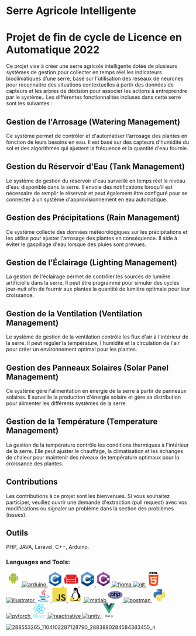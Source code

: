 # Serre Agricole Intelligente
# Projet de fin de cycle de Licence en Automatique 2022
Ce projet vise à créer une serre agricole intelligente dotée de plusieurs systèmes de gestion pour collecter en temps réel les indicateurs bioclimatiques d’une serre, basé sur l'utilisation des
réseaux de neurones pour reconnaitre des situations contextuelles à partir des données de capteurs et les arbres de décision pour associer
les actions à entreprendre par le système.. Les différentes fonctionnalités incluses dans cette serre sont les suivantes :

## Gestion de l'Arrosage (Watering Management)
Ce système permet de contrôler et d'automatiser l'arrosage des plantes en fonction de leurs besoins en eau. Il est basé sur des capteurs d'humidité du sol et des algorithmes qui ajustent la fréquence et la quantité d'eau fournie.

## Gestion du Réservoir d'Eau (Tank Management)
Le système de gestion du réservoir d'eau surveille en temps réel le niveau d'eau disponible dans la serre. Il envoie des notifications lorsqu'il est nécessaire de remplir le réservoir et peut également être configuré pour se connecter à un système d'approvisionnement en eau automatique.

## Gestion des Précipitations (Rain Management)
Ce système collecte des données météorologiques sur les précipitations et les utilise pour ajuster l'arrosage des plantes en conséquence. Il aide à éviter le gaspillage d'eau lorsque des pluies sont prévues.

## Gestion de l'Éclairage (Lighting Management)
La gestion de l'éclairage permet de contrôler les sources de lumière artificielle dans la serre. Il peut être programmé pour simuler des cycles jour-nuit afin de fournir aux plantes la quantité de lumière optimale pour leur croissance.

## Gestion de la Ventilation (Ventilation Management)
Le système de gestion de la ventilation contrôle les flux d'air à l'intérieur de la serre. Il peut réguler la température, l'humidité et la circulation de l'air pour créer un environnement optimal pour les plantes.

## Gestion des Panneaux Solaires (Solar Panel Management)
Ce système gère l'alimentation en énergie de la serre à partir de panneaux solaires. Il surveille la production d'énergie solaire et gère sa distribution pour alimenter les différents systèmes de la serre.

## Gestion de la Température (Temperature Management)
La gestion de la température contrôle les conditions thermiques à l'intérieur de la serre. Elle peut ajuster le chauffage, la climatisation et les échanges de chaleur pour maintenir des niveaux de température optimaux pour la croissance des plantes.

## Contributions
Les contributions à ce projet sont les bienvenues. Si vous souhaitez participer, veuillez ouvrir une demande d'extraction (pull request) avec vos modifications ou signaler un problème dans la section des problèmes (issues).

## Outils 
PHP, JAVA, Laravel, C++, Arduino.

  

<h3 align="left">Languages and Tools:</h3>
<p align="left"> <a href="https://developer.android.com" target="_blank" rel="noreferrer"> <img src="https://raw.githubusercontent.com/devicons/devicon/master/icons/android/android-original-wordmark.svg" alt="android" width="40" height="40"/> </a> <a href="https://www.arduino.cc/" target="_blank" rel="noreferrer"> <img src="https://cdn.worldvectorlogo.com/logos/arduino-1.svg" alt="arduino" width="40" height="40"/> </a> <a href="https://www.cprogramming.com/" target="_blank" rel="noreferrer"> <img src="https://raw.githubusercontent.com/devicons/devicon/master/icons/c/c-original.svg" alt="c" width="40" height="40"/> </a> <a href="https://couchdb.apache.org/" target="_blank" rel="noreferrer"> <img src="https://raw.githubusercontent.com/devicons/devicon/0d6c64dbbf311879f7d563bfc3ccf559f9ed111c/icons/couchdb/couchdb-original.svg" alt="couchdb" width="40" height="40"/> </a> <a href="https://www.w3schools.com/cpp/" target="_blank" rel="noreferrer"> <img src="https://raw.githubusercontent.com/devicons/devicon/master/icons/cplusplus/cplusplus-original.svg" alt="cplusplus" width="40" height="40"/> </a> <a href="https://www.w3schools.com/cs/" target="_blank" rel="noreferrer"> <img src="https://raw.githubusercontent.com/devicons/devicon/master/icons/csharp/csharp-original.svg" alt="csharp" width="40" height="40"/> </a> <a href="https://www.figma.com/" target="_blank" rel="noreferrer"> <img src="https://www.vectorlogo.zone/logos/figma/figma-icon.svg" alt="figma" width="40" height="40"/> </a> <a href="https://git-scm.com/" target="_blank" rel="noreferrer"> <img src="https://www.vectorlogo.zone/logos/git-scm/git-scm-icon.svg" alt="git" width="40" height="40"/> </a> <a href="https://www.w3.org/html/" target="_blank" rel="noreferrer"> <img src="https://raw.githubusercontent.com/devicons/devicon/master/icons/html5/html5-original-wordmark.svg" alt="html5" width="40" height="40"/> </a> <a href="https://www.adobe.com/in/products/illustrator.html" target="_blank" rel="noreferrer"> <img src="https://www.vectorlogo.zone/logos/adobe_illustrator/adobe_illustrator-icon.svg" alt="illustrator" width="40" height="40"/> </a> <a href="https://www.java.com" target="_blank" rel="noreferrer"> <img src="https://raw.githubusercontent.com/devicons/devicon/master/icons/java/java-original.svg" alt="java" width="40" height="40"/> </a> <a href="https://developer.mozilla.org/en-US/docs/Web/JavaScript" target="_blank" rel="noreferrer"> <img src="https://raw.githubusercontent.com/devicons/devicon/master/icons/javascript/javascript-original.svg" alt="javascript" width="40" height="40"/> </a> <a href="https://www.linux.org/" target="_blank" rel="noreferrer"> <img src="https://raw.githubusercontent.com/devicons/devicon/master/icons/linux/linux-original.svg" alt="linux" width="40" height="40"/> </a> <a href="https://www.mathworks.com/" target="_blank" rel="noreferrer"> <img src="https://upload.wikimedia.org/wikipedia/commons/2/21/Matlab_Logo.png" alt="matlab" width="40" height="40"/> </a> <a href="https://www.php.net" target="_blank" rel="noreferrer"> <img src="https://raw.githubusercontent.com/devicons/devicon/master/icons/php/php-original.svg" alt="php" width="40" height="40"/> </a> <a href="https://postman.com" target="_blank" rel="noreferrer"> <img src="https://www.vectorlogo.zone/logos/getpostman/getpostman-icon.svg" alt="postman" width="40" height="40"/> </a> <a href="https://www.python.org" target="_blank" rel="noreferrer"> <img src="https://raw.githubusercontent.com/devicons/devicon/master/icons/python/python-original.svg" alt="python" width="40" height="40"/> </a> <a href="https://pytorch.org/" target="_blank" rel="noreferrer"> <img src="https://www.vectorlogo.zone/logos/pytorch/pytorch-icon.svg" alt="pytorch" width="40" height="40"/> </a> <a href="https://reactjs.org/" target="_blank" rel="noreferrer"> <img src="https://raw.githubusercontent.com/devicons/devicon/master/icons/react/react-original-wordmark.svg" alt="react" width="40" height="40"/> </a> <a href="https://reactnative.dev/" target="_blank" rel="noreferrer"> <img src="https://reactnative.dev/img/header_logo.svg" alt="reactnative" width="40" height="40"/> </a> <a href="https://unity.com/" target="_blank" rel="noreferrer"> <img src="https://www.vectorlogo.zone/logos/unity3d/unity3d-icon.svg" alt="unity" width="40" height="40"/> </a> <a href="https://vuejs.org/" target="_blank" rel="noreferrer"> <img src="https://raw.githubusercontent.com/devicons/devicon/master/icons/vuejs/vuejs-original-wordmark.svg" alt="vuejs" width="40" height="40"/> </a> </p>



![288553265_1104102287128790_2883880284584383455_n](https://github.com/momenacer/MENACER_Mohamed/assets/127967325/1365b5c6-95ed-4596-9faa-4a53d63e5ac8)
